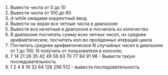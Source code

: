1. Вывести числа от 0 до 10
2. Вывести числа от 100 до 90
3. d-while ожидаем корректный ввод
4. Вывести на экран все четные числа в диапазоне
5. Вывести все нечетные в диапазоне и посчитать из количество
6. В диапазоне посчитать сумму всех четных чисел, их среднее арифметическое, посчитать кол-во пройденных итераций цикла
7. Посчитать среднее арифметическое N случайных чисел в диапазоне от 1 до 100. N получить от пользователя в консоли;
8. 7 14 21 28 35 42 49 56 63 70 77 84 91 98 - Вывести такую последовательность
9. 1 2 4 8 16 32 64 128 256 512 - вывести последовательность